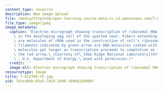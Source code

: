 ```yaml
---
content_type: resource
description: New image Upload
file: /media/https%3A/open-learning-course-data-rc.s3.amazonaws.com/7-012-introduction-to-biology-fall-2004/7e3cab8b03a57dc82b881696ba36996f_7-012f04-th.jpg
file_type: image/jpeg
image_metadata:
  caption: "Electron micrograph showing transcription of ribosomal RNA (rRNA) genes\
    \ in the developing egg cell of the spotted newt. Fibers extending in clusters\
    \ are molecules of rRNA used in the construction of cell's ribosomes. The long\
    \ filaments indicated by green arrow are DNA molecules coated with proteins. RNA\
    \ molecules get longer as transcription proceeds to completion as indicated by\
    \ the red arrow.\_(Courtesy of\_[Oak Ridge National Laboratory](http://www.ornl.gov/)\
    \ , U.S. Department of Energy.\_Used with permission.)"
  credit: ''
  image-alt: Electron micrograph showing transcription of ribosomal RNA genes.
resourcetype: Image
title: 7-012f04-th.jpg
uid: 7e3cab8b-03a5-7dc8-2b88-1696ba36996f
---
```

